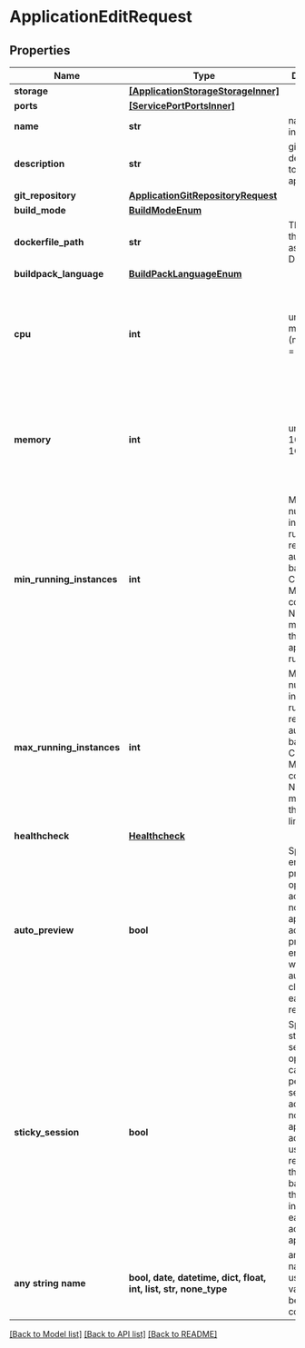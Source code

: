 # ApplicationEditRequest


## Properties
Name | Type | Description | Notes
------------ | ------------- | ------------- | -------------
**storage** | [**[ApplicationStorageStorageInner]**](ApplicationStorageStorageInner.md) |  | [optional] 
**ports** | [**[ServicePortPortsInner]**](ServicePortPortsInner.md) |  | [optional] 
**name** | **str** | name is case insensitive | [optional] 
**description** | **str** | give a description to this application | [optional] 
**git_repository** | [**ApplicationGitRepositoryRequest**](ApplicationGitRepositoryRequest.md) |  | [optional] 
**build_mode** | [**BuildModeEnum**](BuildModeEnum.md) |  | [optional] 
**dockerfile_path** | **str** | The path of the associated Dockerfile | [optional] 
**buildpack_language** | [**BuildPackLanguageEnum**](BuildPackLanguageEnum.md) |  | [optional] 
**cpu** | **int** | unit is millicores (m). 1000m &#x3D; 1 cpu | [optional]  if omitted the server will use the default value of 500
**memory** | **int** | unit is MB. 1024 MB &#x3D; 1GB | [optional]  if omitted the server will use the default value of 512
**min_running_instances** | **int** | Minimum number of instances running. This resource auto-scale based on the CPU and Memory consumption. Note: 0 means that there is no application running.  | [optional]  if omitted the server will use the default value of 1
**max_running_instances** | **int** | Maximum number of instances running. This resource auto-scale based on the CPU and Memory consumption. Note: -1 means that there is no limit.  | [optional]  if omitted the server will use the default value of 1
**healthcheck** | [**Healthcheck**](Healthcheck.md) |  | [optional] 
**auto_preview** | **bool** | Specify if the environment preview option is activated or not for this application. If activated, a preview environment will be automatically cloned at each pull request.  | [optional]  if omitted the server will use the default value of True
**sticky_session** | **bool** | Specify if the sticky session option (also called persistant session) is activated or not for this application. If activated, user will be redirected by the load balancer to the same instance each time he access to the application.  | [optional]  if omitted the server will use the default value of False
**any string name** | **bool, date, datetime, dict, float, int, list, str, none_type** | any string name can be used but the value must be the correct type | [optional]

[[Back to Model list]](../README.md#documentation-for-models) [[Back to API list]](../README.md#documentation-for-api-endpoints) [[Back to README]](../README.md)


